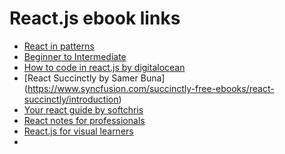 # React.js ebook links

- [React in patterns](https://krasimir.gitbooks.io/react-in-patterns/content/)
- [Beginner to Intermediate](https://softchris.github.io/react-book)
- [How to code in react.js by digitalocean](http://assets.digitalocean.com/books/how-to-code-in-reactjs.pdf)
- [React Succinctly by Samer Buna] (https://www.syncfusion.com/succinctly-free-ebooks/react-succinctly/introduction)
- [Your react guide by softchris](https://softchris.github.io/react-book)
- [React notes for professionals](https://goalkicker.com/ReactJSBook/)
- [React.js for visual learners](https://leanpub.com/reactjsforthevisuallearner/read#leanpub-auto-chapter-10--reacting-to-what-weve-learned)
- 